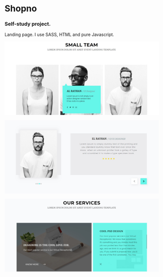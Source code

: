 # Shopno
### Self-study project.

Landing page. I use SASS, HTML and pure Javascript.

![screenshot-smallTeam](screenshots/1qwerty.jpg)

![screenshot-slider](screenshots/2qwerty.jpg)

![screenshot-ourServices](screenshots/3qwerty.jpg)
